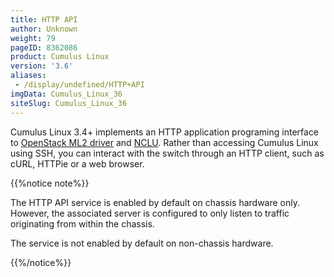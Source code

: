 ```yaml
---
title: HTTP API
author: Unknown
weight: 79
pageID: 8362086
product: Cumulus Linux
version: '3.6'
aliases:
 - /display/undefined/HTTP+API
imgData: Cumulus_Linux_36
siteSlug: Cumulus_Linux_36
---
```

Cumulus Linux 3.4+ implements an HTTP application programing interface
to [OpenStack ML2
driver](/Users/dcawley/Docs/Hugo/testDocs/content/version2/Cumulus_Linux_36//System_Configuration/HTTP_API/)
and
[NCLU](/Users/dcawley/Docs/Hugo/testDocs/content/version2/Cumulus_Linux_36//System_Configuration/HTTP_API/).
Rather than accessing Cumulus Linux using SSH, you can interact with the
switch through an HTTP client, such as cURL, HTTPie or a web browser.

{{%notice note%}}

The HTTP API service is enabled by default on chassis hardware only.
However, the associated server is configured to only listen to traffic
originating from within the chassis.

The service is not enabled by default on non-chassis hardware.

{{%/notice%}}
